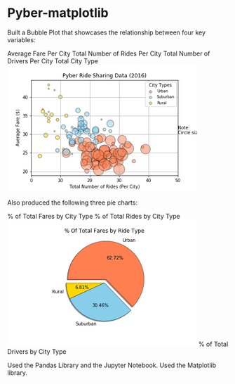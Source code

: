 # Pyber-matplotlib
Built a Bubble Plot that showcases the relationship between four key variables:


Average Fare Per City
Total Number of Rides Per City
Total Number of Drivers Per City
Total City Type 
![scatter](Fig1.png)

Also produced the following three pie charts:

% of Total Fares by City Type
% of Total Rides by City Type
![ride](Fig2.png)
% of Total Drivers by City Type


Used the Pandas Library and the Jupyter Notebook.
Used the Matplotlib library.

